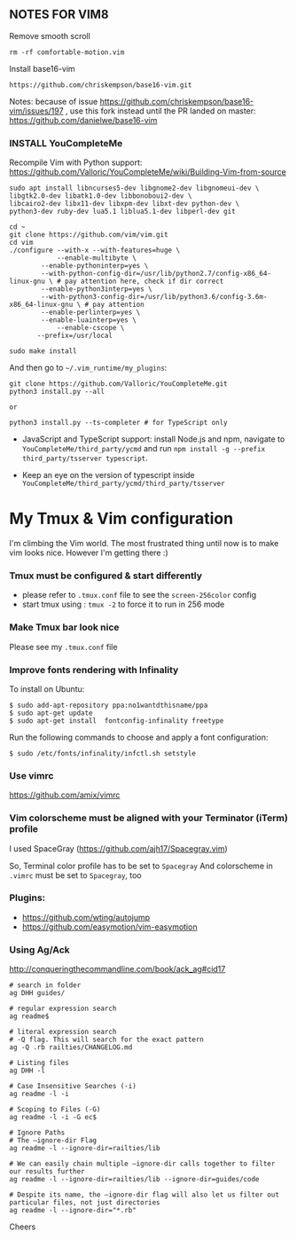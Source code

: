 ## NOTES FOR VIM8

Remove smooth scroll
```
rm -rf comfortable-motion.vim
```

Install base16-vim
```
https://github.com/chriskempson/base16-vim.git
```

Notes: 
because of issue https://github.com/chriskempson/base16-vim/issues/197 , 
use this fork instead until the PR landed on master: https://github.com/danielwe/base16-vim

### INSTALL YouCompleteMe

Recompile Vim with Python support: https://github.com/Valloric/YouCompleteMe/wiki/Building-Vim-from-source

```
sudo apt install libncurses5-dev libgnome2-dev libgnomeui-dev \
libgtk2.0-dev libatk1.0-dev libbonoboui2-dev \
libcairo2-dev libx11-dev libxpm-dev libxt-dev python-dev \
python3-dev ruby-dev lua5.1 liblua5.1-dev libperl-dev git
```

```
cd ~
git clone https://github.com/vim/vim.git
cd vim
./configure --with-x --with-features=huge \
            --enable-multibyte \
	    --enable-pythoninterp=yes \
	    --with-python-config-dir=/usr/lib/python2.7/config-x86_64-linux-gnu \ # pay attention here, check if dir correct
	    --enable-python3interp=yes \
	    --with-python3-config-dir=/usr/lib/python3.6/config-3.6m-x86_64-linux-gnu \ # pay attention
	    --enable-perlinterp=yes \
	    --enable-luainterp=yes \
            --enable-cscope \
	   --prefix=/usr/local

sudo make install
```

And then go to `~/.vim_runtime/my_plugins`:

```
git clone https://github.com/Valloric/YouCompleteMe.git
python3 install.py --all

or 

python3 install.py --ts-completer # for TypeScript only
```

- JavaScript and TypeScript support: install Node.js and npm, navigate to `YouCompleteMe/third_party/ycmd` and run `npm install -g --prefix third_party/tsserver typescript`.

- Keep an eye on the version of typescript inside `YouCompleteMe/third_party/ycmd/third_party/tsserver`



# My Tmux & Vim configuration

I'm climbing the Vim world. The most frustrated thing until now is to make vim looks nice. However I'm getting there :)

### Tmux must be configured & start differently
- please refer to `.tmux.conf` file to see the `screen-256color` config
- start tmux using : `tmux -2` to force it to run in 256 mode

### Make Tmux bar look nice
Please see my `.tmux.conf` file

### Improve fonts rendering with Infinality
To install on Ubuntu:
```
$ sudo add-apt-repository ppa:no1wantdthisname/ppa
$ sudo apt-get update
$ sudo apt-get install  fontconfig-infinality freetype
```
Run the following commands to choose and apply a font configuration:
```
$ sudo /etc/fonts/infinality/infctl.sh setstyle
```

### Use vimrc
https://github.com/amix/vimrc

### Vim colorscheme must be aligned with your Terminator (iTerm) profile

I used SpaceGray (https://github.com/ajh17/Spacegray.vim)

So, Terminal color profile has to be set to `Spacegray`
And colorscheme in `.vimrc` must be set to `Spacegray`, too

### Plugins:

- https://github.com/wting/autojump
- https://github.com/easymotion/vim-easymotion

### Using Ag/Ack
http://conqueringthecommandline.com/book/ack_ag#cid17

```
# search in folder
ag DHH guides/

# regular expression search
ag readme$

# literal expression search
# -Q flag. This will search for the exact pattern
ag -Q .rb railties/CHANGELOG.md
 
# Listing files
ag DHH -l

# Case Insensitive Searches (-i)
ag readme -l -i

# Scoping to Files (-G)
ag readme -l -i -G ec$

# Ignore Paths
# The –ignore-dir Flag
ag readme -l --ignore-dir=railties/lib

# We can easily chain multiple –ignore-dir calls together to filter our results further
ag readme -l --ignore-dir=railties/lib --ignore-dir=guides/code

# Despite its name, the –ignore-dir flag will also let us filter out particular files, not just directories
ag readme -l --ignore-dir="*.rb"
```

Cheers

